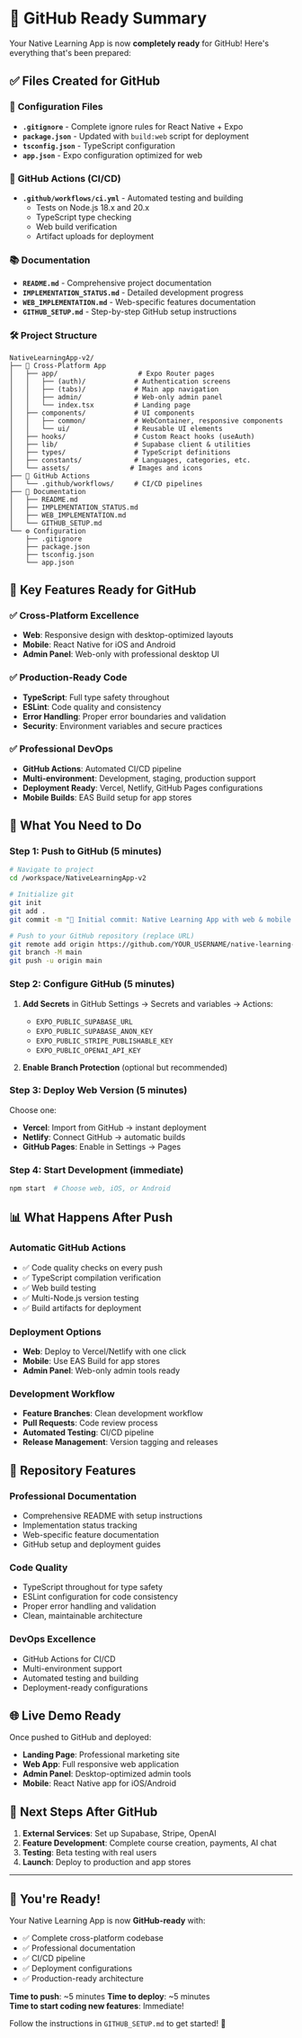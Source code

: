 # 🚀 GitHub Ready Summary

Your Native Learning App is now **completely ready** for GitHub! Here's everything that's been prepared:

## ✅ Files Created for GitHub

### 🔧 **Configuration Files**
- **`.gitignore`** - Complete ignore rules for React Native + Expo
- **`package.json`** - Updated with `build:web` script for deployment
- **`tsconfig.json`** - TypeScript configuration
- **`app.json`** - Expo configuration optimized for web

### 🤖 **GitHub Actions (CI/CD)**
- **`.github/workflows/ci.yml`** - Automated testing and building
  - Tests on Node.js 18.x and 20.x
  - TypeScript type checking
  - Web build verification
  - Artifact uploads for deployment

### 📚 **Documentation**
- **`README.md`** - Comprehensive project documentation
- **`IMPLEMENTATION_STATUS.md`** - Detailed development progress
- **`WEB_IMPLEMENTATION.md`** - Web-specific features documentation
- **`GITHUB_SETUP.md`** - Step-by-step GitHub setup instructions

### 🛠️ **Project Structure**
```
NativeLearningApp-v2/
├── 📱 Cross-Platform App
│   ├── app/                    # Expo Router pages
│   │   ├── (auth)/            # Authentication screens
│   │   ├── (tabs)/            # Main app navigation
│   │   ├── admin/             # Web-only admin panel
│   │   └── index.tsx          # Landing page
│   ├── components/            # UI components
│   │   ├── common/            # WebContainer, responsive components
│   │   └── ui/                # Reusable UI elements
│   ├── hooks/                 # Custom React hooks (useAuth)
│   ├── lib/                   # Supabase client & utilities
│   ├── types/                 # TypeScript definitions
│   ├── constants/             # Languages, categories, etc.
│   └── assets/               # Images and icons
├── 🤖 GitHub Actions
│   └── .github/workflows/     # CI/CD pipelines
├── 📄 Documentation
│   ├── README.md
│   ├── IMPLEMENTATION_STATUS.md
│   ├── WEB_IMPLEMENTATION.md
│   └── GITHUB_SETUP.md
└── ⚙️ Configuration
    ├── .gitignore
    ├── package.json
    ├── tsconfig.json
    └── app.json
```

## 🌟 **Key Features Ready for GitHub**

### ✅ **Cross-Platform Excellence**
- **Web**: Responsive design with desktop-optimized layouts
- **Mobile**: React Native for iOS and Android
- **Admin Panel**: Web-only with professional desktop UI

### ✅ **Production-Ready Code**
- **TypeScript**: Full type safety throughout
- **ESLint**: Code quality and consistency
- **Error Handling**: Proper error boundaries and validation
- **Security**: Environment variables and secure practices

### ✅ **Professional DevOps**
- **GitHub Actions**: Automated CI/CD pipeline
- **Multi-environment**: Development, staging, production support
- **Deployment Ready**: Vercel, Netlify, GitHub Pages configurations
- **Mobile Builds**: EAS Build setup for app stores

## 🚀 **What You Need to Do**

### **Step 1: Push to GitHub** (5 minutes)
```bash
# Navigate to project
cd /workspace/NativeLearningApp-v2

# Initialize git
git init
git add .
git commit -m "🎉 Initial commit: Native Learning App with web & mobile support"

# Push to your GitHub repository (replace URL)
git remote add origin https://github.com/YOUR_USERNAME/native-learning-app.git
git branch -M main
git push -u origin main
```

### **Step 2: Configure GitHub** (5 minutes)
1. **Add Secrets** in GitHub Settings → Secrets and variables → Actions:
   - `EXPO_PUBLIC_SUPABASE_URL`
   - `EXPO_PUBLIC_SUPABASE_ANON_KEY`
   - `EXPO_PUBLIC_STRIPE_PUBLISHABLE_KEY`
   - `EXPO_PUBLIC_OPENAI_API_KEY`

2. **Enable Branch Protection** (optional but recommended)

### **Step 3: Deploy Web Version** (5 minutes)
Choose one:
- **Vercel**: Import from GitHub → instant deployment
- **Netlify**: Connect GitHub → automatic builds
- **GitHub Pages**: Enable in Settings → Pages

### **Step 4: Start Development** (immediate)
```bash
npm start  # Choose web, iOS, or Android
```

## 📊 **What Happens After Push**

### **Automatic GitHub Actions**
- ✅ Code quality checks on every push
- ✅ TypeScript compilation verification
- ✅ Web build testing
- ✅ Multi-Node.js version testing
- ✅ Build artifacts for deployment

### **Deployment Options**
- **Web**: Deploy to Vercel/Netlify with one click
- **Mobile**: Use EAS Build for app stores
- **Admin Panel**: Web-only admin tools ready

### **Development Workflow**
- **Feature Branches**: Clean development workflow
- **Pull Requests**: Code review process
- **Automated Testing**: CI/CD pipeline
- **Release Management**: Version tagging and releases

## 🎯 **Repository Features**

### **Professional Documentation**
- Comprehensive README with setup instructions
- Implementation status tracking
- Web-specific feature documentation
- GitHub setup and deployment guides

### **Code Quality**
- TypeScript throughout for type safety
- ESLint configuration for code consistency
- Proper error handling and validation
- Clean, maintainable architecture

### **DevOps Excellence**
- GitHub Actions for CI/CD
- Multi-environment support
- Automated testing and building
- Deployment-ready configurations

## 🌐 **Live Demo Ready**

Once pushed to GitHub and deployed:
- **Landing Page**: Professional marketing site
- **Web App**: Full responsive web application
- **Admin Panel**: Desktop-optimized admin tools
- **Mobile**: React Native app for iOS/Android

## 🔄 **Next Steps After GitHub**

1. **External Services**: Set up Supabase, Stripe, OpenAI
2. **Feature Development**: Complete course creation, payments, AI chat
3. **Testing**: Beta testing with real users
4. **Launch**: Deploy to production and app stores

---

## 🎉 **You're Ready!**

Your Native Learning App is now **GitHub-ready** with:
- ✅ Complete cross-platform codebase
- ✅ Professional documentation
- ✅ CI/CD pipeline
- ✅ Deployment configurations
- ✅ Production-ready architecture

**Time to push**: ~5 minutes
**Time to deploy**: ~5 minutes  
**Time to start coding new features**: Immediate!

Follow the instructions in `GITHUB_SETUP.md` to get started! 🚀